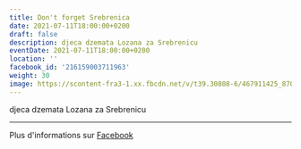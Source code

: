 ```yaml
---
title: Don't forget Srebrenica
date: 2021-07-11T18:00:00+0200
draft: false
description: djeca dzemata Lozana za Srebrenicu
eventDate: 2021-07-11T18:00:00+0200
location: ''
facebook_id: '216159003711963'
weight: 30
image: https://scontent-fra3-1.xx.fbcdn.net/v/t39.30808-6/467911425_8702124949883247_8451066247417132989_n.jpg?_nc_cat=103&ccb=1-7&_nc_sid=9e60e4&_nc_eui2=AeGxBM5gmFoBDnSrQC1cOb3STHlsLy7Cd4JMeWwvLsJ3ggEqyGsB_zl-XvvPGWy8f0UPzzWjAuO3Zv4k3PBjBnj3&_nc_ohc=kiJgK1ee5_EQ7kNvwEspVgd&_nc_oc=Adkh87Rlvl3evnoP-jrQZKbpVkQuivKfM8VuU01H6uEnvbTZI1lisKv9gRuFYXyVUYE&_nc_zt=23&_nc_ht=scontent-fra3-1.xx&edm=ABTKTjYEAAAA&_nc_gid=FaZe0IOjiJNNHV9Id45ROg&oh=00_AfJMOdgyeaOBTxGmxpH9mCcJAJnj5Flvt9SEed0kZ33dHw&oe=681F6959
---
```


djeca dzemata Lozana za Srebrenicu

---

Plus d'informations sur [Facebook](https://facebook.com/events/216159003711963)